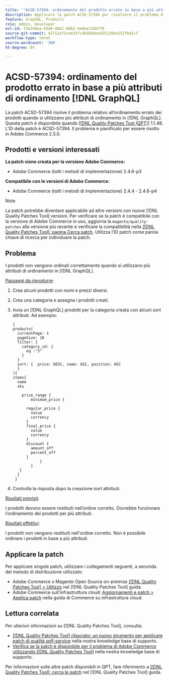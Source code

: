 ```yaml
---
title: '"ACSD-57394: ordinamento del prodotto errato in base a più attributi di ordinamento [!DNL GraphQL]'''
description: Applicare la patch ACSD-57394 per risolvere il problema di Adobe Commerce, in cui i prodotti vengono ordinati in modo errato quando si utilizzano più attributi di ordinamento in [!DNL GraphQL].
feature: GraphQL, Products
role: Admin, Developer
exl-id: f2e24daa-43a0-46b2-80b2-4e0ee116b776
source-git-commit: 42712af2ce4337cd64b8dea555139e4252fb91cf
workflow-type: tm+mt
source-wordcount: '368'
ht-degree: 0%

---
```


# ACSD-57394: ordinamento del prodotto errato in base a più attributi di ordinamento [!DNL GraphQL]

La patch ACSD-57394 risolve il problema relativo all’ordinamento errato dei prodotti quando si utilizzano più attributi di ordinamento in [!DNL GraphQL]. Questa patch è disponibile quando [[!DNL Quality Patches Tool (QPT)]](/help/announcements/adobe-commerce-announcements/magento-quality-patches-released-new-tool-to-self-serve-quality-patches.md) 1.1.48. L’ID della patch è ACSD-57394. Il problema è pianificato per essere risolto in Adobe Commerce 2.5.0.

## Prodotti e versioni interessati

**La patch viene creata per la versione Adobe Commerce:**

* Adobe Commerce (tutti i metodi di implementazione) 2.4.6-p3

**Compatibile con le versioni di Adobe Commerce:**

* Adobe Commerce (tutti i metodi di implementazione) 2.4.4 - 2.4.6-p4

>[!NOTE]
>
>La patch potrebbe diventare applicabile ad altre versioni con nuove [!DNL Quality Patches Tool] versioni. Per verificare se la patch è compatibile con la versione di Adobe Commerce in uso, aggiorna la `magento/quality-patches` alla versione più recente e verificare la compatibilità nella [[!DNL Quality Patches Tool]: pagina Cerca patch](https://experienceleague.adobe.com/tools/commerce-quality-patches/index.html). Utilizza l’ID patch come parola chiave di ricerca per individuare la patch.

## Problema

I prodotti non vengono ordinati correttamente quando si utilizzano più attributi di ordinamento in [!DNL GraphQL].

<u>Passaggi da riprodurre</u>:

1. Crea alcuni prodotti con nomi e prezzi diversi.
1. Crea una categoria e assegna i prodotti creati.
1. Invia un [!DNL GraphQL] prodotti per la categoria creata con alcuni *sort* attributi. Ad esempio:

   ```
   {
   products(
     currentPage: 1
     pageSize: 10
     filter: {
       category_id: {
         eq :"3"
       }
     }
     sort: {  price: DESC, name: ASC, position: ASC
     }
   ){
   items{
     name
     sku
   
       price_range {
           minimum_price {
   
         regular_price {
           value
           currency
         }
         final_price {
           value
           currency
         }
         discount {
           amount_off
           percent_off
         }
               }
           }
      }
     }
    }
   ```

1. Controlla la risposta dopo la creazione *sort* attributi.

<u>Risultati previsti</u>:

I prodotti devono essere restituiti nell’ordine corretto. Dovrebbe funzionare l’ordinamento dei prodotti per più attributi.

<u>Risultati effettivi</u>:

I prodotti non vengono restituiti nell&#39;ordine corretto. Non è possibile ordinare i prodotti in base a più attributi.

## Applicare la patch

Per applicare singole patch, utilizzare i collegamenti seguenti, a seconda del metodo di distribuzione utilizzato:

* Adobe Commerce o Magento Open Source on-premise [[!DNL Quality Patches Tool] > Utilizzo](https://experienceleague.adobe.com/docs/commerce-operations/tools/quality-patches-tool/usage.html) nel [!DNL Quality Patches Tool] guida.
* Adobe Commerce sull’infrastruttura cloud: [Aggiornamenti e patch > Applica patch](https://experienceleague.adobe.com/docs/commerce-cloud-service/user-guide/develop/upgrade/apply-patches.html) nella guida di Commerce su infrastruttura cloud.

## Lettura correlata

Per ulteriori informazioni su [!DNL Quality Patches Tool], consulta:

* [[!DNL Quality Patches Tool] rilasciato: un nuovo strumento per applicare patch di qualità self-service](/help/announcements/adobe-commerce-announcements/magento-quality-patches-released-new-tool-to-self-serve-quality-patches.md) nella nostra knowledge base di supporto.
* [Verifica se la patch è disponibile per il problema di Adobe Commerce utilizzando [!DNL Quality Patches Tool]](/help/support-tools/patches-available-in-qpt-tool/check-patch-for-magento-issue-with-magento-quality-patches.md) nella nostra knowledge base di supporto.

Per informazioni sulle altre patch disponibili in QPT, fare riferimento a [[!DNL Quality Patches Tool]: cerca le patch](https://experienceleague.adobe.com/tools/commerce-quality-patches/index.html) nel [!DNL Quality Patches Tool] guida.

